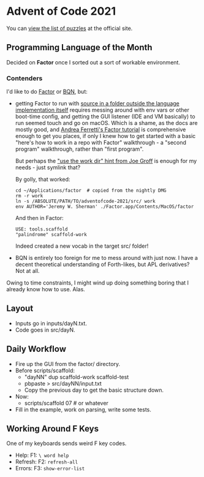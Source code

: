 # Advent of Code 2021

You can [view the list of puzzles](https://adventofcode.com/2021) at the
official site.

## Programming Language of the Month

Decided on **Factor** once I sorted out a sort of workable environment.

### Contenders

I'd like to do [Factor](https://factorcode.org/) or
[BQN](https://mlochbaum.github.io/BQN/), but:

- getting Factor to run with
  [source in a folder outside the language implementation itself](https://docs.factorcode.org/content/article-add-vocab-roots.html)
  requires messing around with env vars or other boot-time config, and
  getting the GUI listener (IDE and VM basically) to run seemed touch and go
  on macOS. Which is a shame, as the docs are mostly good, and
  [Andrea Ferretti's Factor tutorial](https://andreaferretti.github.io/factor-tutorial/)
  is comprehensive enough to get you places, if only I knew how to get started
  with a basic "here's how to work in a repo with Factor" walkthrough - 
  a "second program" walkthrough, rather than "first program".

  But perhaps the
  ["use the work dir" hint from Joe Groff](https://www.mail-archive.com/factor-talk@lists.sourceforge.net/msg04819.html)
  is enough for my needs - just symlink that?

  By golly, that worked:

  ```shell
  cd ~/Applications/factor  # copied from the nightly DMG
  rm -r work
  ln -s /ABSOLUTE/PATH/TO/adventofcode-2021/src/ work
  env AUTHOR='Jeremy W. Sherman' ./Factor.app/Contents/MacOS/factor
  ```

  And then in Factor:

  ```factor
  USE: tools.scaffold
  "palindrome" scaffold-work
  ```

  Indeed created a new vocab in the target src/ folder!
- BQN is entirely too foreign for me to mess around with just now.
  I have a decent theoretical understanding of Forth-likes, but APL
  derivatives? Not at all.

Owing to time constraints, I might wind up doing something boring
that I already know how to use. Alas.

## Layout

- Inputs go in inputs/dayN.txt.
- Code goes in src/dayN.

## Daily Workflow

- Fire up the GUI from the factor/ directory.
- Before scripts/scaffold:
  - "dayNN" dup scaffold-work scaffold-test
  - pbpaste > src/dayNN/input.txt
  - Copy the previous day to get the basic structure down.
- Now:
  - scripts/scaffold 07 # or whatever
- Fill in the example, work on parsing, write some tests.

## Working Around F Keys
One of my keyboards sends weird F key codes.

- Help: F1: `\ word help`
- Refresh: F2: `refresh-all`
- Errors: F3: `show-error-list`
